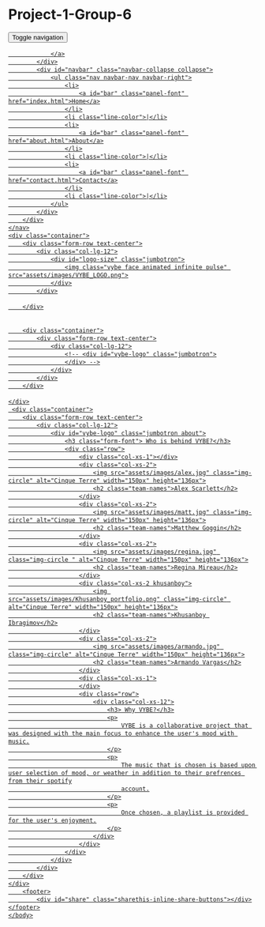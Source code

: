 # Project-1-Group-6
<!DOCTYPE html>
<html lang="en">
<head>
    <meta charset="utf-8">
    <script src="https://code.jquery.com/jquery-3.3.1.min.js" integrity="sha256-FgpCb/KJQlLNfOu91ta32o/NMZxltwRo8QtmkMRdAu8="
        crossorigin="anonymous"></script>
    <script src="https://maxcdn.bootstrapcdn.com/bootstrap/3.3.7/js/bootstrap.min.js" integrity="sha384-Tc5IQib027qvyjSMfHjOMaLkfuWVxZxUPnCJA7l2mCWNIpG9mGCD8wGNIcPD7Txa"
        crossorigin="anonymous"></script>
    <link rel="stylesheet" href="https://maxcdn.bootstrapcdn.com/bootstrap/3.3.7/css/bootstrap.min.css" integrity="sha384-BVYiiSIFeK1dGmJRAkycuHAHRg32OmUcww7on3RYdg4Va+PmSTsz/K68vbdEjh4u"
        crossorigin="anonymous">
    <link rel="stylesheet" href="assets/css/style.css">
    <link href="https://fonts.googleapis.com/css?family=Aladin" rel="stylesheet">
    <!-- animation link -->
    <link rel="stylesheet" href="https://cdn.jsdelivr.net/npm/animate.css@3.5.2/animate.min.css" integrity="sha384-OHBBOqpYHNsIqQy8hL1U+8OXf9hH6QRxi0+EODezv82DfnZoV7qoHAZDwMwEJvSw"
        crossorigin="anonymous">
    <!-- or -->
    <link rel="stylesheet" href="https://cdnjs.cloudflare.com/ajax/libs/animate.css/3.5.2/animate.min.css" integrity="sha384-OHBBOqpYHNsIqQy8hL1U+8OXf9hH6QRxi0+EODezv82DfnZoV7qoHAZDwMwEJvSw"
        crossorigin="anonymous">
    <link href="https://fonts.googleapis.com/css?family=Muli" rel="stylesheet">
    <script type="text/javascript" src="//platform-api.sharethis.com/js/sharethis.js#property=5ac3ae44ce89f00013642054&product=inline-share-buttons"></script>
    <title>VYBE_HOME_PAGE</title>
</head>

<body>
    <nav class="navbar navbar-default">
        <div class="container-fliud">
            <div class="navbar-header">
                <button type="button" class="navbar-toggle collapsed" data-toggle="collapse" data-target="#navbar" aria-expanded="false"
                    aria-controls="navbar">
                    <span class="sr-only">Toggle navigation</span>
                    <span class="icon-bar"></span>
                    <span class="icon-bar"></span>
                    <span class="icon-bar"></span>
                </button>
                <a class="new-font" class="navbar-brand" href="index.html" style="padding-right:  10px;padding-left:  10px;">

                </a>
            </div>
            <div id="navbar" class="navbar-collapse collapse">
                <ul class="nav navbar-nav navbar-right">
                    <li>
                        <a id="bar" class="panel-font" href="index.html">Home</a>
                    </li>
                    <li class="line-color">|</li>
                    <li>
                        <a id="bar" class="panel-font" href="about.html">About</a>
                    </li>
                    <li class="line-color">|</li>
                    <li>
                        <a id="bar" class="panel-font" href="contact.html">Contact</a>
                    </li>
                    <li class="line-color">|</li>
                </ul>
            </div>
        </div>
    </nav>
    <div class="container">
        <div class="form-row text-center">
            <div class="col-lg-12">
                <div id="logo-size" class="jumbotron">
                    <img class="vybe face animated infinite pulse" src="assets/images/VYBE_LOGO.png">
                </div>
            </div>

        </div>


        <div class="container">
            <div class="form-row text-center">
                <div class="col-lg-12">
                    <!-- <div id="vybe-logo" class="jumbotron">
                    </div> -->
                </div>
            </div>
        </div>

    </div>
     <div class="container">
        <div class="form-row text-center">
            <div class="col-lg-12">
                <div id="vybe-logo" class="jumbotron about">
                    <h3 class="form-font"> Who is behind VYBE?</h3>
                    <div class="row">
                        <div class="col-xs-1"></div>
                        <div class="col-xs-2">
                            <img src="assets/images/alex.jpg" class="img-circle" alt="Cinque Terre" width="150px" height="136px">
                            <h2 class="team-names">Alex Scarlett</h2>
                        </div>
                        <div class="col-xs-2">
                            <img src="assets/images/matt.jpg" class="img-circle" alt="Cinque Terre" width="150px" height="136px">
                            <h2 class="team-names">Matthew Goggin</h2>
                        </div>
                        <div class="col-xs-2">
                            <img src="assets/images/regina.jpg" class="img-circle " alt="Cinque Terre" width="150px" height="136px">
                            <h2 class="team-names">Regina Mireau</h2>
                        </div>
                        <div class="col-xs-2 khusanboy">
                            <img src="assets/images/Khusanboy_portfolio.png" class="img-circle" alt="Cinque Terre" width="150px" height="136px">
                            <h2 class="team-names">Khusanboy Ibragimov</h2>
                        </div>
                        <div class="col-xs-2">
                            <img src="assets/images/armando.jpg" class="img-circle" alt="Cinque Terre" width="150px" height="136px">
                            <h2 class="team-names">Armando Vargas</h2>
                        </div>
                        <div class="col-xs-1">
                        </div>
                        <div class="row">
                            <div class="col-xs-12">
                                <h3> Why VYBE?</h3>
                                <p>
                                    VYBE is a collaborative project that was designed with the main focus to enhance the user's mood with music.
                                </p>
                                <p>
                                    The music that is chosen is based upon user selection of mood, or weather in addition to their prefrences from their spotify
                                    account.
                                </p>
                                <p>
                                    Once chosen, a playlist is provided for the user's enjoyment.
                                </p>
                            </div>
                        </div>
                    </div>
                </div>
            </div>
        </div>
    </div>
        <footer>
            <div id="share" class="sharethis-inline-share-buttons"></div>
    </footer>
    </body>

</html>
